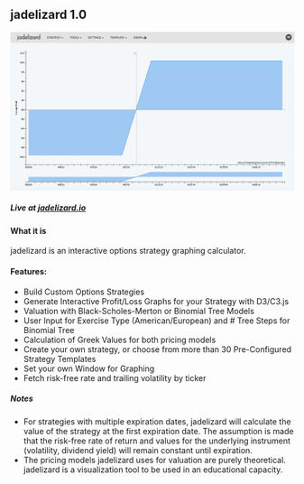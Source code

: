 ## jadelizard 1.0
[![screenshot](/screenshots/jadelizard_screenshot.png?raw=true "jadelizard screenshot")](http://jadelizard.io)
##### Live at **[jadelizard.io](http://jadelizard.io)**

#### What it is
jadelizard is an interactive options strategy graphing calculator.

#### Features: 
* Build Custom Options Strategies
* Generate Interactive Profit/Loss Graphs for your Strategy with D3/C3.js
* Valuation with Black-Scholes-Merton or Binomial Tree Models 
* User Input for Exercise Type (American/European) and # Tree Steps for Binomial Tree
* Calculation of Greek Values for both pricing models
* Create your own strategy, or choose from more than 30 Pre-Configured Strategy Templates
* Set your own Window for Graphing
* Fetch risk-free rate and trailing volatility by ticker 

##### Notes
* For strategies with multiple expiration dates, jadelizard will calculate the value of the strategy at the first expiration date. The assumption is made that the risk-free rate of return and values for the underlying instrument (volatility, dividend yield) will remain constant until expiration. 
* The pricing models jadelizard uses for valuation are purely theoretical. jadelizard is a visualization tool to be used in an educational capacity.



